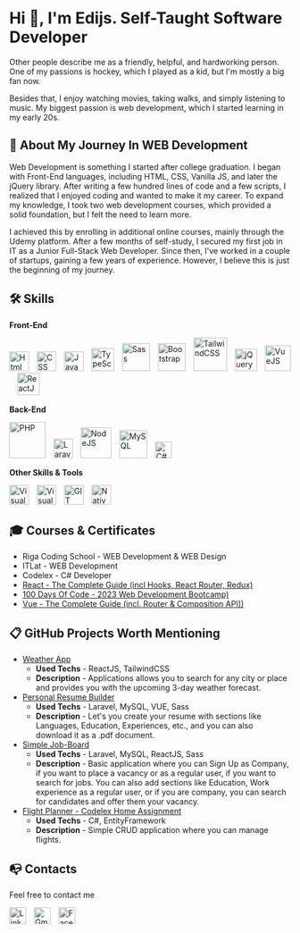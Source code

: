 
# Hi 👋, I'm Edijs. Self-Taught Software Developer

Other people describe me as a friendly, helpful, and hardworking person. One of my passions is hockey, which I played as a kid, but I'm mostly a big fan now.

Besides that, I enjoy watching movies, taking walks, and simply listening to music. My biggest passion is web development, which I started learning in my early 20s.

## 🚀 About My Journey In WEB Development

Web Development is something I started after college graduation. I began with Front-End languages, including HTML, CSS, Vanilla JS, and later the jQuery library. After writing a few hundred lines of code and a few scripts, I realized that I enjoyed coding and wanted to make it my career. To expand my knowledge, I took two web development courses, which provided a solid foundation, but I felt the need to learn more.

I achieved this by enrolling in additional online courses, mainly through the Udemy platform. After a few months of self-study, I secured my first job in IT as a Junior Full-Stack Web Developer. Since then, I've worked in a couple of startups, gaining a few years of experience. However, I believe this is just the beginning of my journey.

## 🛠 Skills

**Front-End**

<img src="https://cdn.worldvectorlogo.com/logos/html-1.svg" width="35" alt="Html 5" />&ensp;&ensp;<img src="https://cdn.worldvectorlogo.com/logos/css-3.svg" width="35" alt="CSS" />&ensp;&ensp;<img src="https://cdn.worldvectorlogo.com/logos/javascript-1.svg" width="35" alt="JavaScript" />&ensp;&ensp;<img src="https://cdn.worldvectorlogo.com/logos/typescript.svg" width="41" alt="TypeScript" />&ensp;&ensp;<img src="https://cdn.worldvectorlogo.com/logos/sass-1.svg" width="50" alt="Sass" />&ensp;&ensp;<img src="https://cdn.worldvectorlogo.com/logos/bootstrap-5-1.svg" width="50" alt="Bootstrap" />&ensp;&ensp;<img src="https://cdn.worldvectorlogo.com/logos/tailwind-css-2.svg" width="60" alt="TailwindCSS" />&ensp;&ensp;<img src="https://cdn.worldvectorlogo.com/logos/jquery-4.svg" width="40" alt="jQuery" />&ensp;&ensp;<img src="https://cdn.worldvectorlogo.com/logos/vue-9.svg" width="46" alt="VueJS" />&ensp;&ensp;<img src="https://cdn.worldvectorlogo.com/logos/react-2.svg" width="40" alt="ReactJS" />

**Back-End**

<img src="https://cdn.worldvectorlogo.com/logos/php-1.svg" width="65" alt="PHP" />&ensp;&ensp;<img src="https://cdn.worldvectorlogo.com/logos/laravel-2.svg" width="35" alt="Laravel" />&ensp;&ensp;<img src="https://cdn.worldvectorlogo.com/logos/nodejs-1.svg" width="55" alt="NodeJS" />&ensp;&ensp;<img src="https://cdn.worldvectorlogo.com/logos/mysql-logo.svg" width="50" alt="MySQL" />&ensp;&ensp;<img src="https://cdn.worldvectorlogo.com/logos/c--4.svg" width="30" alt="C#" />

**Other Skills & Tools**

<img src="https://cdn.worldvectorlogo.com/logos/visual-studio-code-1.svg" width="35" alt="Visual Studio Code" />&ensp;&ensp;<img src="https://cdn.worldvectorlogo.com/logos/visual-studio-2013.svg" width="35" alt="Visual Studio" />&ensp;&ensp;<img src="https://cdn.worldvectorlogo.com/logos/git-icon.svg" width="35" alt="GIT" />&ensp;&ensp;<img src="https://cdn.worldvectorlogo.com/logos/nativescript.svg" width="35" alt="NativeScript" />


## 🎓 Courses & Certificates

- Riga Coding School - WEB Development & WEB Design
- ITLat - WEB Development
- Codelex - C# Developer
- [React - The Complete Guide (incl Hooks, React Router, Redux)](https://www.udemy.com/course/react-the-complete-guide-incl-redux/)
- [100 Days Of Code - 2023 Web Development Bootcamp)](https://www.udemy.com/course/100-days-of-code-web-development-bootcamp/)
- [Vue - The Complete Guide (incl. Router & Composition API))](https://www.udemy.com/course/vuejs-2-the-complete-guide/)

## 📋 GitHub Projects Worth Mentioning

- [Weather App](https://github.com/EdijsApse/weather-app)
    - **Used Techs** - ReactJS, TailwindCSS
    - **Description** - Applications allows you to search for any city or place and provides you with the upcoming 3-day weather forecast.
- [Personal Resume Builder](https://github.com/EdijsApse/resume-builder)
    - **Used Techs** - Laravel, MySQL, VUE, Sass
    - **Description** - Let's you create your resume with sections like Languages, Education, Experiences, etc., and you can also download it as a .pdf document.
- [Simple Job-Board](https://github.com/EdijsApse/job-board)
    - **Used Techs** - Laravel, MySQL, ReactJS, Sass
    - **Description** - Basic application where you can Sign Up as Company, if you want to place a vacancy or as a regular user, if you want to search for jobs. You can also add sections like Education, Work experience as a regular user, or if you are company, you can search for candidates and offer them your vacancy.
- [Flight Planner - Codelex Home Assignment](https://github.com/EdijsApse/Flight_Planner)
    - **Used Techs** - C#, EntityFramework
    - **Description** - Simple CRUD application where you can manage flights.

## 	📭 Contacts

Feel free to contact me

<a href="https://www.linkedin.com/in/edijs-apse/"><img src="https://cdn.worldvectorlogo.com/logos/linkedin-icon.svg" width="30" alt="Linked In" /></a>&ensp;&ensp;<a href="mailto:edijsapse@gmail.com"><img src="https://cdn.worldvectorlogo.com/logos/gmail-icon-1.svg" width="30" alt="Gmail Icon In" /></a>&ensp;&ensp;<a href="https://www.facebook.com/EdijsApse/"><img src="https://cdn.worldvectorlogo.com/logos/facebook-3-2.svg" width="30" alt="Facebook Icon" /></a>

